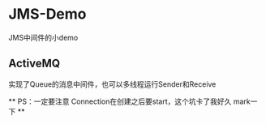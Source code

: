 # JMS-Demo
JMS中间件的小demo

## ActiveMQ
实现了Queue的消息中间件，也可以多线程运行Sender和Receive

** PS：一定要注意 Connection在创建之后要start，这个坑卡了我好久 mark一下 **
